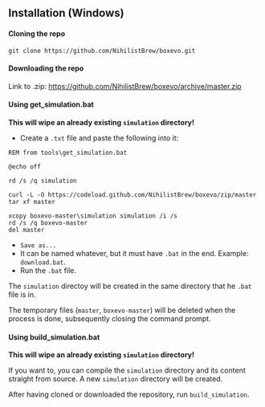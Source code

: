 
Installation (Windows)
----------------------

#### Cloning the repo

``` {.bash}
git clone https://github.com/NihilistBrew/boxevo.git
```

#### Downloading the repo

Link to .zip: https://github.com/NihilistBrew/boxevo/archive/master.zip

#### Using get\_simulation.bat

**This will wipe an already existing `simulation` directory!**

-   Create a `.txt` file and paste the following into it:

``` {.bash}
REM from tools\get_simulation.bat

@echo off

rd /s /q simulation

curl -L -O https://codeload.github.com/NihilistBrew/boxevo/zip/master
tar xf master

xcopy boxevo-master\simulation simulation /i /s
rd /s /q boxevo-master
del master
```

-   `Save as...`
-   It can be named whatever, but it must have `.bat` in the end.
    Example: `download.bat`.
-   Run the `.bat` file.

The `simulation` directoy will be created in the same directory that he
`.bat` file is in.

The temporary files (`master`, `boxevo-master`) will be deleted when the
process is done, subsequently closing the command prompt.

#### Using build\_simulation.bat

**This will wipe an already existing `simulation` directory!**

If you want to, you can compile the `simulation` directory and its
content straight from source. A new `simulation` directory will be
created.

After having cloned or downloaded the repository, run
`build_simulation`.
